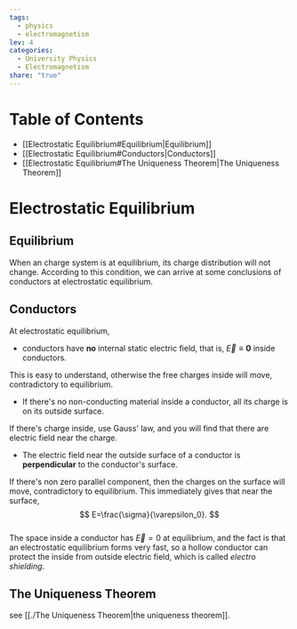 ```yaml
---  
tags:  
  - physics  
  - electromagnetism  
lev: 4  
categories:  
  - University Physics  
  - Electromagnetism  
share: "true"  
---  
```

  
# Table of Contents  
  
- [[Electrostatic Equilibrium#Equilibrium|Equilibrium]]  
- [[Electrostatic Equilibrium#Conductors|Conductors]]  
- [[Electrostatic Equilibrium#The Uniqueness Theorem|The Uniqueness Theorem]]  
  
# Electrostatic Equilibrium  
  
## Equilibrium  
  
When an charge system is at equilibrium, its charge distribution will not change. According to this condition, we can arrive at some conclusions of conductors at electrostatic equilibrium.  
  
## Conductors  
  
At electrostatic equilibrium,   
  
- conductors have **no** internal static electric field, that is, $\vec{E}\equiv \mathbf{0}$ inside conductors.  
  
This is easy to understand, otherwise the free charges inside will move, contradictory to equilibrium.  
  
- If there's no non-conducting material inside a conductor, all its charge is on its outside surface.   
  
If there's charge inside, use Gauss' law, and you will find that there are electric field near the charge.  
  
- The electric field near the outside surface of a conductor is **perpendicular** to the conductor's surface.  
  
If there's non zero parallel component, then the charges on the surface will move, contradictory to equilibrium. This immediately gives that near the surface,  
$$  
E=\frac{\sigma}{\varepsilon_0}.  
$$  
The space inside a conductor has $\vec{E}=0$ at equilibrium, and the fact is that an electrostatic equilibrium forms very fast, so a hollow conductor can protect the inside from outside electric field, which is called *electro shielding*.   
  
## The Uniqueness Theorem  
  
see [[./The Uniqueness Theorem|the uniqueness theorem]].